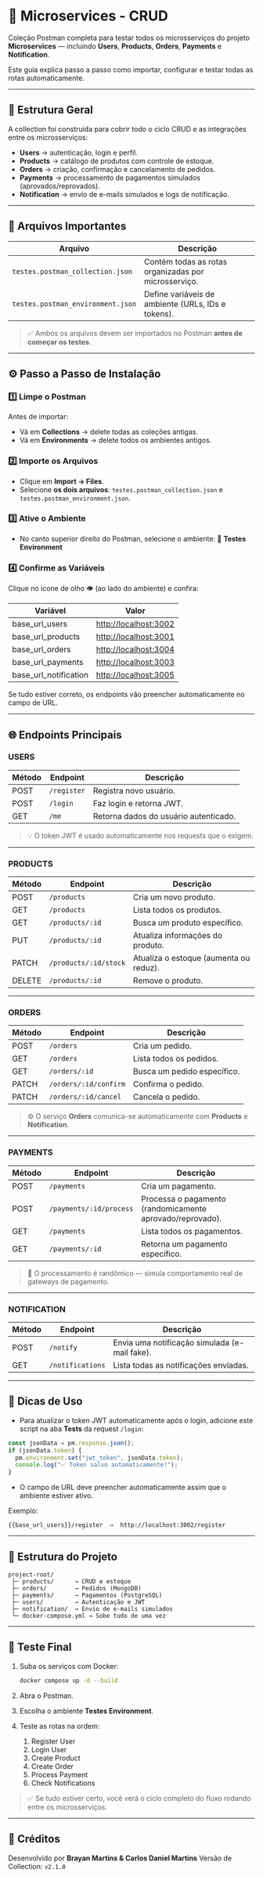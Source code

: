 # 🧩 Microservices - CRUD

Coleção Postman completa para testar todos os microsserviços do projeto **Microservices** — incluindo **Users**, **Products**, **Orders**, **Payments** e **Notification**.

Este guia explica passo a passo como importar, configurar e testar todas as rotas automaticamente.

---

## 🚀 Estrutura Geral

A collection foi construída para cobrir todo o ciclo CRUD e as integrações entre os microsserviços:

* **Users** → autenticação, login e perfil.
* **Products** → catálogo de produtos com controle de estoque.
* **Orders** → criação, confirmação e cancelamento de pedidos.
* **Payments** → processamento de pagamentos simulados (aprovados/reprovados).
* **Notification** → envio de e-mails simulados e logs de notificação.

---

## 🧱 Arquivos Importantes

| Arquivo                           | Descrição                                            |
| --------------------------------- | ---------------------------------------------------- |
| `testes.postman_collection.json`  | Contém todas as rotas organizadas por microsserviço. |
| `testes.postman_environment.json` | Define variáveis de ambiente (URLs, IDs e tokens).   |

> ✅ Ambos os arquivos devem ser importados no Postman **antes de começar os testes**.

---

## ⚙️ Passo a Passo de Instalação

### **1️⃣ Limpe o Postman**

Antes de importar:

* Vá em **Collections** → delete todas as coleções antigas.
* Vá em **Environments** → delete todos os ambientes antigos.

### **2️⃣ Importe os Arquivos**

* Clique em **Import → Files**.
* Selecione **os dois arquivos**: `testes.postman_collection.json` e `testes.postman_environment.json`.

### **3️⃣ Ative o Ambiente**

* No canto superior direito do Postman, selecione o ambiente:
  🔹 **Testes Environment**

### **4️⃣ Confirme as Variáveis**

Clique no ícone de olho 👁️ (ao lado do ambiente) e confira:

| Variável              | Valor                                          |
| --------------------- | ---------------------------------------------- |
| base_url_users        | [http://localhost:3002](http://localhost:3002) |
| base_url_products     | [http://localhost:3001](http://localhost:3001) |
| base_url_orders       | [http://localhost:3004](http://localhost:3004) |
| base_url_payments     | [http://localhost:3003](http://localhost:3003) |
| base_url_notification | [http://localhost:3005](http://localhost:3005) |

Se tudo estiver correto, os endpoints vão preencher automaticamente no campo de URL.

---

## 🌐 Endpoints Principais

### **USERS**

| Método | Endpoint    | Descrição                             |
| ------ | ----------- | ------------------------------------- |
| POST   | `/register` | Registra novo usuário.                |
| POST   | `/login`    | Faz login e retorna JWT.              |
| GET    | `/me`       | Retorna dados do usuário autenticado. |

> 💡 O token JWT é usado automaticamente nos requests que o exigem.

---

### **PRODUCTS**

| Método | Endpoint              | Descrição                              |
| ------ | --------------------- | -------------------------------------- |
| POST   | `/products`           | Cria um novo produto.                  |
| GET    | `/products`           | Lista todos os produtos.               |
| GET    | `/products/:id`       | Busca um produto específico.           |
| PUT    | `/products/:id`       | Atualiza informações do produto.       |
| PATCH  | `/products/:id/stock` | Atualiza o estoque (aumenta ou reduz). |
| DELETE | `/products/:id`       | Remove o produto.                      |

---

### **ORDERS**

| Método | Endpoint              | Descrição                   |
| ------ | --------------------- | --------------------------- |
| POST   | `/orders`             | Cria um pedido.             |
| GET    | `/orders`             | Lista todos os pedidos.     |
| GET    | `/orders/:id`         | Busca um pedido específico. |
| PATCH  | `/orders/:id/confirm` | Confirma o pedido.          |
| PATCH  | `/orders/:id/cancel`  | Cancela o pedido.           |

> ⚙️ O serviço **Orders** comunica-se automaticamente com **Products** e **Notification**.

---

### **PAYMENTS**

| Método | Endpoint                | Descrição                                                 |
| ------ | ----------------------- | --------------------------------------------------------- |
| POST   | `/payments`             | Cria um pagamento.                                        |
| POST   | `/payments/:id/process` | Processa o pagamento (randomicamente aprovado/reprovado). |
| GET    | `/payments`             | Lista todos os pagamentos.                                |
| GET    | `/payments/:id`         | Retorna um pagamento específico.                          |

> 🎲 O processamento é randômico — simula comportamento real de gateways de pagamento.

---

### **NOTIFICATION**

| Método | Endpoint         | Descrição                                     |
| ------ | ---------------- | --------------------------------------------- |
| POST   | `/notify`        | Envia uma notificação simulada (e-mail fake). |
| GET    | `/notifications` | Lista todas as notificações enviadas.         |

---

## 🧠 Dicas de Uso

* Para atualizar o token JWT automaticamente após o login, adicione este script na aba **Tests** da request `/login`:

```js
const jsonData = pm.response.json();
if (jsonData.token) {
  pm.environment.set("jwt_token", jsonData.token);
  console.log("✅ Token salvo automaticamente!");
}
```

* O campo de URL deve preencher automaticamente assim que o ambiente estiver ativo.

Exemplo:

```
{{base_url_users}}/register  →  http://localhost:3002/register
```

---

## 🧩 Estrutura do Projeto

```
project-root/
 ├─ products/      → CRUD e estoque
 ├─ orders/        → Pedidos (MongoDB)
 ├─ payments/      → Pagamentos (PostgreSQL)
 ├─ users/         → Autenticação e JWT
 ├─ notification/  → Envio de e-mails simulados
 └─ docker-compose.yml → Sobe tudo de uma vez
```

---

## 🧪 Teste Final

1. Suba os serviços com Docker:

   ```bash
   docker compose up -d --build
   ```
2. Abra o Postman.
3. Escolha o ambiente **Testes Environment**.
4. Teste as rotas na ordem:

   1. Register User
   2. Login User
   3. Create Product
   4. Create Order
   5. Process Payment
   6. Check Notifications

> ✅ Se tudo estiver certo, você verá o ciclo completo do fluxo rodando entre os microsserviços.

---

## 🧾 Créditos

Desenvolvido por **Brayan Martins & Carlos Daniel Martins**
Versão de Collection: `v2.1.0`
